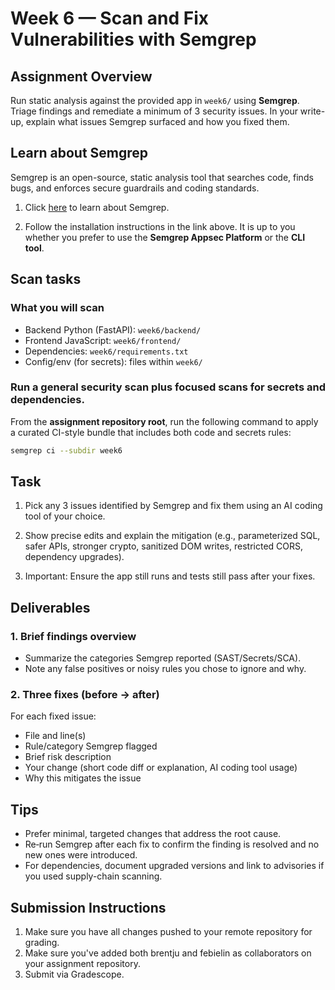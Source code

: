 # Week 6 — Scan and Fix Vulnerabilities with Semgrep

## Assignment Overview
Run static analysis against the provided app in `week6/` using **Semgrep**. Triage findings and remediate a minimum of 3 security issues. In your write-up, explain what issues Semgrep surfaced and how you fixed them.


## Learn about Semgrep
Semgrep is an open-source, static analysis tool that searches code, finds bugs, and enforces secure guardrails and coding standards.

1. Click [here](https://github.com/semgrep/semgrep/blob/develop/README.md) to learn about Semgrep.

2. Follow the installation instructions in the link above. It is up to you whether you prefer to use the **Semgrep Appsec Platform** or the **CLI tool**.


## Scan tasks

### What you will scan
- Backend Python (FastAPI): `week6/backend/`
- Frontend JavaScript: `week6/frontend/`
- Dependencies: `week6/requirements.txt`
- Config/env (for secrets): files within `week6/`


### Run a general security scan plus focused scans for secrets and dependencies.

From the **assignment repository root**, run the following command to apply a curated CI-style bundle that includes both code and secrets rules:
```bash
semgrep ci --subdir week6
```

## Task
1. Pick any 3 issues identified by Semgrep and fix them using an AI coding tool of your choice.

2. Show precise edits and explain the mitigation (e.g., parameterized SQL, safer APIs, stronger crypto, sanitized DOM writes, restricted CORS, dependency upgrades).

3. Important: Ensure the app still runs and tests still pass after your fixes.

## Deliverables 
### 1. Brief findings overview 
- Summarize the categories Semgrep reported (SAST/Secrets/SCA).
- Note any false positives or noisy rules you chose to ignore and why.

### 2. Three fixes (before → after)
For each fixed issue:
- File and line(s)
- Rule/category Semgrep flagged
- Brief risk description
- Your change (short code diff or explanation, AI coding tool usage)
- Why this mitigates the issue


## Tips
- Prefer minimal, targeted changes that address the root cause.
- Re‑run Semgrep after each fix to confirm the finding is resolved and no new ones were introduced.
- For dependencies, document upgraded versions and link to advisories if you used supply-chain scanning.


## Submission Instructions
1. Make sure you have all changes pushed to your remote repository for grading.
2. Make sure you've added both brentju and febielin as collaborators on your assignment repository.
2. Submit via Gradescope. 